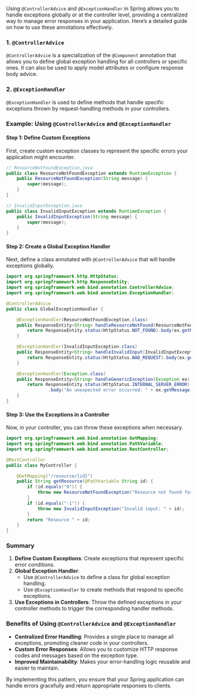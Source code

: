 Using `@ControllerAdvice` and `@ExceptionHandler` in Spring allows you to handle exceptions globally or at the controller level, providing a centralized way to manage error responses in your application. Here’s a detailed guide on how to use these annotations effectively.

### 1. `@ControllerAdvice`

`@ControllerAdvice` is a specialization of the `@Component` annotation that allows you to define global exception handling for all controllers or specific ones. It can also be used to apply model attributes or configure response body advice.

### 2. `@ExceptionHandler`

`@ExceptionHandler` is used to define methods that handle specific exceptions thrown by request-handling methods in your controllers. 

### Example: Using `@ControllerAdvice` and `@ExceptionHandler`

#### Step 1: Define Custom Exceptions

First, create custom exception classes to represent the specific errors your application might encounter.

```java
// ResourceNotFoundException.java
public class ResourceNotFoundException extends RuntimeException {
    public ResourceNotFoundException(String message) {
        super(message);
    }
}

// InvalidInputException.java
public class InvalidInputException extends RuntimeException {
    public InvalidInputException(String message) {
        super(message);
    }
}
```

#### Step 2: Create a Global Exception Handler

Next, define a class annotated with `@ControllerAdvice` that will handle exceptions globally.

```java
import org.springframework.http.HttpStatus;
import org.springframework.http.ResponseEntity;
import org.springframework.web.bind.annotation.ControllerAdvice;
import org.springframework.web.bind.annotation.ExceptionHandler;

@ControllerAdvice
public class GlobalExceptionHandler {

    @ExceptionHandler(ResourceNotFoundException.class)
    public ResponseEntity<String> handleResourceNotFound(ResourceNotFoundException ex) {
        return ResponseEntity.status(HttpStatus.NOT_FOUND).body(ex.getMessage());
    }

    @ExceptionHandler(InvalidInputException.class)
    public ResponseEntity<String> handleInvalidInput(InvalidInputException ex) {
        return ResponseEntity.status(HttpStatus.BAD_REQUEST).body(ex.getMessage());
    }

    @ExceptionHandler(Exception.class)
    public ResponseEntity<String> handleGenericException(Exception ex) {
        return ResponseEntity.status(HttpStatus.INTERNAL_SERVER_ERROR)
                .body("An unexpected error occurred: " + ex.getMessage());
    }
}
```

#### Step 3: Use the Exceptions in a Controller

Now, in your controller, you can throw these exceptions when necessary.

```java
import org.springframework.web.bind.annotation.GetMapping;
import org.springframework.web.bind.annotation.PathVariable;
import org.springframework.web.bind.annotation.RestController;

@RestController
public class MyController {

    @GetMapping("/resource/{id}")
    public String getResource(@PathVariable String id) {
        if (id.equals("0")) {
            throw new ResourceNotFoundException("Resource not found for id: " + id);
        }
        if (id.equals("-1")) {
            throw new InvalidInputException("Invalid input: " + id);
        }
        return "Resource " + id;
    }
}
```

### Summary

1. **Define Custom Exceptions**: Create exceptions that represent specific error conditions.
2. **Global Exception Handler**:
   - Use `@ControllerAdvice` to define a class for global exception handling.
   - Use `@ExceptionHandler` to create methods that respond to specific exceptions.
3. **Use Exceptions in Controllers**: Throw the defined exceptions in your controller methods to trigger the corresponding handler methods.

### Benefits of Using `@ControllerAdvice` and `@ExceptionHandler`

- **Centralized Error Handling**: Provides a single place to manage all exceptions, promoting cleaner code in your controllers.
- **Custom Error Responses**: Allows you to customize HTTP response codes and messages based on the exception type.
- **Improved Maintainability**: Makes your error-handling logic reusable and easier to maintain.

By implementing this pattern, you ensure that your Spring application can handle errors gracefully and return appropriate responses to clients.